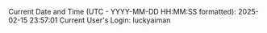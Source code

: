 Current Date and Time (UTC - YYYY-MM-DD HH:MM:SS formatted): 2025-02-15 23:57:01
Current User's Login: luckyaiman
